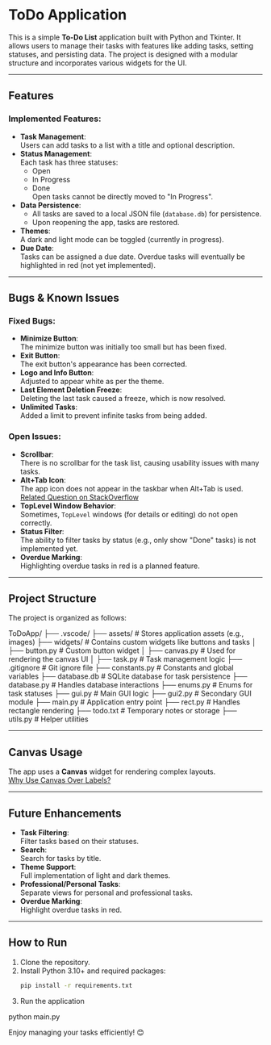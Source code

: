 # ToDo Application

This is a simple **To-Do List** application built with Python and Tkinter. It allows users to manage their tasks with features like adding tasks, setting statuses, and persisting data. The project is designed with a modular structure and incorporates various widgets for the UI.

---

## Features

### Implemented Features:
- **Task Management**:  
  Users can add tasks to a list with a title and optional description.
- **Status Management**:  
  Each task has three statuses:  
  - Open  
  - In Progress  
  - Done  
  Open tasks cannot be directly moved to "In Progress".
- **Data Persistence**:  
  - All tasks are saved to a local JSON file (`database.db`) for persistence.  
  - Upon reopening the app, tasks are restored.
- **Themes**:  
  A dark and light mode can be toggled (currently in progress).
- **Due Date**:  
  Tasks can be assigned a due date. Overdue tasks will eventually be highlighted in red (not yet implemented).

---

## Bugs & Known Issues

### Fixed Bugs:
- **Minimize Button**:  
  The minimize button was initially too small but has been fixed.
- **Exit Button**:  
  The exit button's appearance has been corrected.
- **Logo and Info Button**:  
  Adjusted to appear white as per the theme.
- **Last Element Deletion Freeze**:  
  Deleting the last task caused a freeze, which is now resolved.
- **Unlimited Tasks**:  
  Added a limit to prevent infinite tasks from being added.

### Open Issues:
- **Scrollbar**:  
  There is no scrollbar for the task list, causing usability issues with many tasks.
- **Alt+Tab Icon**:  
  The app icon does not appear in the taskbar when Alt+Tab is used.  
  [Related Question on StackOverflow](https://stackoverflow.com/questions/60442386/check-if-window-is-in-background-tkinter)
- **TopLevel Window Behavior**:  
  Sometimes, `TopLevel` windows (for details or editing) do not open correctly.
- **Status Filter**:  
  The ability to filter tasks by status (e.g., only show "Done" tasks) is not implemented yet.
- **Overdue Marking**:  
  Highlighting overdue tasks in red is a planned feature.

---

## Project Structure

The project is organized as follows:

ToDoApp/ ├── .vscode/ ├── assets/ # Stores application assets (e.g., images) ├── widgets/ # Contains custom widgets like buttons and tasks │ ├── button.py # Custom button widget │ ├── canvas.py # Used for rendering the canvas UI │ ├── task.py # Task management logic ├── .gitignore # Git ignore file ├── constants.py # Constants and global variables ├── database.db # SQLite database for task persistence ├── database.py # Handles database interactions ├── enums.py # Enums for task statuses ├── gui.py # Main GUI logic ├── gui2.py # Secondary GUI module ├── main.py # Application entry point ├── rect.py # Handles rectangle rendering ├── todo.txt # Temporary notes or storage ├── utils.py # Helper utilities


---

## Canvas Usage

The app uses a **Canvas** widget for rendering complex layouts.  
[Why Use Canvas Over Labels?](https://stackoverflow.com/questions/78168757/when-should-i-use-a-canvas-vs-a-label#:~:text=If%20you%20need%20to%20display,a%20frame%20aren't%20scrollable)

---

## Future Enhancements
- **Task Filtering**:  
  Filter tasks based on their statuses.
- **Search**:  
  Search for tasks by title.
- **Theme Support**:  
  Full implementation of light and dark themes.
- **Professional/Personal Tasks**:  
  Separate views for personal and professional tasks.
- **Overdue Marking**:  
  Highlight overdue tasks in red.

---

## How to Run

1. Clone the repository.
2. Install Python 3.10+ and required packages:
   ```bash
   pip install -r requirements.txt

3. Run the application

python main.py

Enjoy managing your tasks efficiently! 😊